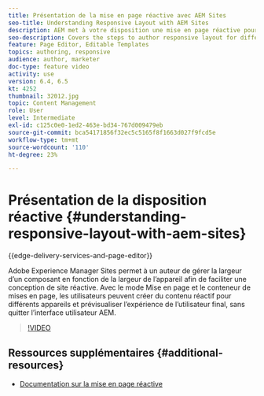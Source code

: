 ```yaml
---
title: Présentation de la mise en page réactive avec AEM Sites
seo-title: Understanding Responsive Layout with AEM Sites
description: AEM met à votre disposition une mise en page réactive pour vos pages à l’aide du composant conteneur de mise en page. Avec la mise en page réactive, les auteurs de contenu peuvent créer du contenu réactif pour différents appareils et prévisualiser l’expérience de l’utilisateur final dans AEM.
seo-description: Covers the steps to author responsive layout for different devices
feature: Page Editor, Editable Templates
topics: authoring, responsive
audience: author, marketer
doc-type: feature video
activity: use
version: 6.4, 6.5
kt: 4252
thumbnail: 32012.jpg
topic: Content Management
role: User
level: Intermediate
exl-id: c125c0e0-1ed2-463e-bd34-767d009479eb
source-git-commit: bca54171856f32ec5c5165f8f1663d027f9fcd5e
workflow-type: tm+mt
source-wordcount: '110'
ht-degree: 23%

---
```


# Présentation de la disposition réactive {#understanding-responsive-layout-with-aem-sites}

{{edge-delivery-services-and-page-editor}}

Adobe Experience Manager Sites permet à un auteur de gérer la largeur d’un composant en fonction de la largeur de l’appareil afin de faciliter une conception de site réactive. Avec le mode Mise en page et le conteneur de mises en page, les utilisateurs peuvent créer du contenu réactif pour différents appareils et prévisualiser l’expérience de l’utilisateur final, sans quitter l’interface utilisateur AEM.

>[!VIDEO](https://video.tv.adobe.com/v/32012?quality=12&learn=on)

## Ressources supplémentaires {#additional-resources}

* [Documentation sur la mise en page réactive](https://experienceleague.adobe.com/docs/experience-manager-65/authoring/siteandpage/responsive-layout.html?lang=fr)
